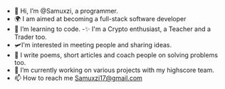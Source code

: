 - 👋 Hi, I’m @Samuxzi, a programmer.
- 🌍 I am aimed at becoming a full-stack software developer
- 👀 I’m learning to code.
-✨ I'm a Crypto enthusiast, a Teacher and a Trader too.
- 🛩I'm interested in meeting people and sharing ideas.
- 🎀 I write poems, short articles and coach people on solving problems too.
- 🌱 I’m currently working on various projects with my highscore team.
- 📫 How to reach me Samuxzi17@gmail.com

<!---
Samuxzi/Samuxzi is a ✨ special ✨ repository because its `README.md` (this file) appears on your GitHub profile.
You can click the Preview link to take a look at your changes.
--->
